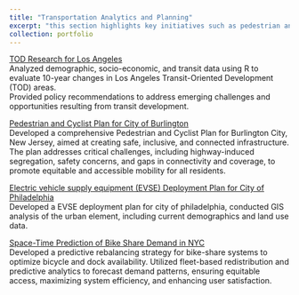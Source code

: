 ```yaml
---
title: "Transportation Analytics and Planning"
excerpt: "this section highlights key initiatives such as pedestrian and cyclist infrastructure planning, transit-oriented development research, electric vehicle deployment strategies, bike-sharing system analysis, and bus stop optimization using spatial methodologies. Each project demonstrates expertise in integrating data-driven insights with sustainable transportation solutions to address urban mobility challenges.<br/><img src='/images/Transp_Profile.png' style='width: 500px; height: 400px;'>"
collection: portfolio
---
```



[TOD Research for Los Angeles](../../files/Transp_TOD.html "TOD Research of Los Angeles")<br>
Analyzed demographic, socio-economic, and transit data using R to evaluate 10-year changes in Los Angeles Transit-Oriented Development (TOD) areas.<br>
Provided policy recommendations to address emerging challenges and opportunities resulting from transit development.

[Pedestrian and Cyclist Plan for City of Burlington](../../files/Transp_PedsCycl.pdf "Pedestrian and Cyclist Plan for City of Burlington")<br>
Developed a comprehensive Pedestrian and Cyclist Plan for Burlington City, New Jersey, aimed at creating safe, inclusive, and connected infrastructure. The plan addresses critical challenges, including highway-induced segregation, safety concerns, and gaps in connectivity and coverage, to promote equitable and accessible mobility for all residents.

[Electric vehicle supply equipment (EVSE) Deployment Plan for City of Philadelphia](../../files/Transp_EV.pdf "Electric vehicle supply equipment (EVSE) Deployment Plan for City of Philadelphia")<br>
Developed a EVSE deployment plan for city of philadelphia, conducted GIS analysis of the urban element, including current demographics and land use data. 

[Space-Time Prediction of Bike Share Demand in NYC](../../files/PPA_BikeSharing.html "Space-Time Prediction of Bike Share Demand in NYC")<br>
Developed a predictive rebalancing strategy for bike-share systems to optimize bicycle and dock availability. Utilized fleet-based redistribution and predictive analytics to forecast demand patterns, ensuring equitable access, maximizing system efficiency, and enhancing user satisfaction.


